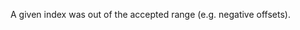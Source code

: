 
A given index was out of the accepted range (e.g. negative offsets).

<a id="ERR_INSPECTOR_ALREADY_CONNECTED"></a>
